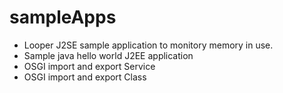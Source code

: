 # sampleApps

- Looper J2SE sample application to monitory memory in use.
- Sample java hello world J2EE application
- OSGI import and export Service
- OSGI import and export Class 
